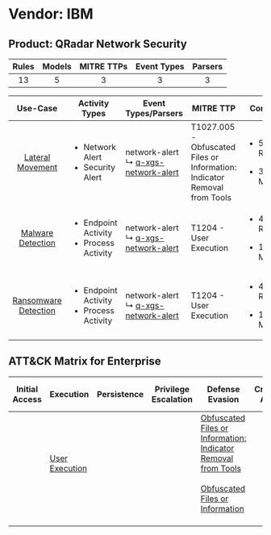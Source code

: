 Vendor: IBM
===========
Product: QRadar Network Security
--------------------------------
| Rules | Models | MITRE TTPs | Event Types | Parsers |
|:-----:|:------:|:----------:|:-----------:|:-------:|
|  13   |   5    |     3      |      3      |    3    |

|                              Use-Case                               | Activity Types                                               | Event Types/Parsers                                                                             | MITRE TTP                                                                     | Content                                             |
|:-------------------------------------------------------------------:| ------------------------------------------------------------ | ----------------------------------------------------------------------------------------------- | ----------------------------------------------------------------------------- | --------------------------------------------------- |
|     [Lateral Movement](../UseCases/usecase_lateral_movement.md)     | <ul><li>Network Alert</li><li>Security Alert</li></ul>       |  network-alert<br> ↳ [q-xgs-network-alert](../Parsers/parserContent_q-xgs-network-alert.md)<br> | T1027.005 - Obfuscated Files or Information: Indicator Removal from Tools<br> | <ul><li>5 Rules</li></ul><ul><li>3 Models</li></ul> |
|    [Malware Detection](../UseCases/usecase_malware_detection.md)    | <ul><li>Endpoint Activity</li><li>Process Activity</li></ul> |  network-alert<br> ↳ [q-xgs-network-alert](../Parsers/parserContent_q-xgs-network-alert.md)<br> | T1204 - User Execution<br>                                                    | <ul><li>4 Rules</li></ul><ul><li>1 Models</li></ul> |
| [Ransomware Detection](../UseCases/usecase_ransomware_detection.md) | <ul><li>Endpoint Activity</li><li>Process Activity</li></ul> |  network-alert<br> ↳ [q-xgs-network-alert](../Parsers/parserContent_q-xgs-network-alert.md)<br> | T1204 - User Execution<br>                                                    | <ul><li>4 Rules</li></ul><ul><li>1 Models</li></ul> |

ATT&CK Matrix for Enterprise
----------------------------
| Initial Access | Execution                                                           | Persistence | Privilege Escalation | Defense Evasion                                                                                                                                                                                            | Credential Access | Discovery | Lateral Movement | Collection | Command and Control | Exfiltration | Impact |
| -------------- | ------------------------------------------------------------------- | ----------- | -------------------- | ---------------------------------------------------------------------------------------------------------------------------------------------------------------------------------------------------------- | ----------------- | --------- | ---------------- | ---------- | ------------------- | ------------ | ------ |
|                | [User Execution](https://attack.mitre.org/techniques/T1204)<br><br> |             |                      | [Obfuscated Files or Information: Indicator Removal from Tools](https://attack.mitre.org/techniques/T1027/005)<br><br>[Obfuscated Files or Information](https://attack.mitre.org/techniques/T1027)<br><br> |                   |           |                  |            |                     |              |        |